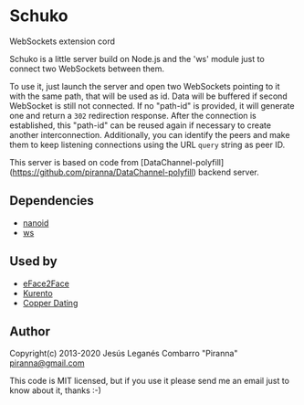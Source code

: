 Schuko
======

WebSockets extension cord

Schuko is a little server build on Node.js and the 'ws' module just to connect
two WebSockets between them.

To use it, just launch the server and open two WebSockets pointing to it with
the same path, that will be used as id. Data will be buffered if second
WebSocket is still not connected. If no "path-id" is provided, it will generate
one and return a `302` redirection response. After the connection is
established, this "path-id" can be reused again if necessary to create another
interconnection. Additionally, you can identify the peers and make them to keep
listening connections using the URL `query` string as peer ID.

This server is based on code from [DataChannel-polyfill]
(https://github.com/piranna/DataChannel-polyfill) backend server.

Dependencies
------------

* [nanoid](https://github.com/ai/nanoid)
* [ws](http://einaros.github.com/ws)

Used by
-------

* [eFace2Face](http://www.eface2face.com)
* [Kurento](http://www.kurento.com)
* [Copper Dating](http://copperdating.com)

Author
------

Copyright(c) 2013-2020 Jesús Leganés Combarro "Piranna" <piranna@gmail.com>

This code is MIT licensed, but if you use it please send me an email just to
know about it, thanks :-)
